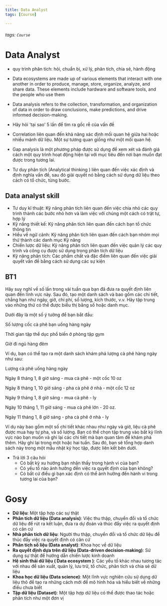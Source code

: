 ```yaml
---
title: Data Analyst
tags: [Course]

---
```


###### tags: `Course`

# Data Analyst
- quy trình phân tích: hỏi, chuẩn bị, xử lý, phân tích, chia sẻ, hành động

- Data ecosystems are made up of various elements that interact with one another in order to produce, manage, store, organize, analyze, and share data. These elements include hardware and software tools, and the people who use them
- Data analysis refers to the collection, transformation, and organization of data in order to draw conclusions, make predictions, and drive informed decision-making.

- Hãy hỏi 'tại sao' 5 lần để tìm ra gốc rễ của vấn đề
- Correlation liên quan đến khả năng xác định mối quan hệ giữa hai hoặc nhiều mảnh dữ liệu. Một sự tương quan giống như một mối quan hệ.
- Gap analysis là một phương pháp được sử dụng để xem xét và đánh giá cách một quy trình hoạt động hiện tại với mục tiêu đến nơi bạn muốn đạt được trong tương lai.
- Tư duy phân tích (Analytical thinking ) liên quan đến việc xác định và định nghĩa vấn đề, sau đó giải quyết nó bằng cách sử dụng dữ liệu theo cách có tổ chức, từng bước.
## Data analyst skill

- Tư duy kĩ thuật: Kỹ năng phân tích liên quan đến việc chia nhỏ các quy trình thành các bước nhỏ hơn và làm việc với chúng một cách có trật tự, hợp lý
- Kỹ năng thiết kế: Kỹ năng phân tích liên quan đến cách bạn tổ chức thông tin 
- Hiểu về ngữ cảnh: Kỹ năng phân tích liên quan đến cách bạn nhóm mọi thứ thành các danh mục Kỹ năng
- Chiến lược dữ liệu: Kỹ năng phân tích liên quan đến việc quản lý các quy trình và công cụ được sử dụng trong phân tích dữ liệu
- Kỹ năng phân tích: Các phẩm chất và đặc điểm liên quan đến việc giải quyết vấn đề bằng cách sử dụng các sự kiện
## BT1
Hãy suy nghĩ về số lần trong vài tuần qua bạn đã đưa ra quyết định liên quan đến lĩnh vực này. Sau đó, tạo một danh sách và bao gồm các chi tiết, chẳng hạn như ngày, giờ, chi phí, số lượng, kích thước, v.v. Hãy tập trung vào những thứ có thể được biểu thị bằng số hoặc danh mục.

Dưới đây là một số ý tưởng để bạn bắt đầu:

Số lượng cốc cà phê bạn uống hàng ngày

Thời gian tập thể dục phổ biến ở phòng tập gym

Giờ đi ngủ hàng đêm

Ví dụ, bạn có thể tạo ra một danh sách khám phá lượng cà phê hàng ngày như sau:

Lượng cà phê uống hàng ngày

Ngày 8 tháng 1, 8 giờ sáng - mua cà phê - một cốc 10 oz

Ngày 8 tháng 1, 10 giờ sáng - pha cà phê ở nhà - một cốc 12 oz

Ngày 9 tháng 1, 8 giờ sáng - mua cà phê - ly

Ngày 10 tháng 1, 11 giờ sáng - mua cà phê lớn - 20 oz.

Ngày 11 tháng 1, 8 giờ sáng - pha cà phê ở nhà - ly

Ví dụ này bao gồm một số chi tiết khác nhau như ngày và giờ, liệu cà phê được mua hay tự pha, và số lượng. Bạn có thể chọn tập trung vào bất kỳ lĩnh vực nào bạn muốn và ghi lại các chi tiết mà bạn quan tâm để khám phá thêm. Hãy ghi lại trong một hoặc hai tuần. Sau đó, bạn sẽ tổng hợp danh sách này trong một mẫu nhật ký học tập, được liên kết bên dưới.


- Trả lời 3 câu hỏi
    - Có bất kỳ xu hướng bạn nhận thấy trong hành vi của bạn? 
    - Có yếu tố nào ảnh hưởng đến việc ra quyết định của bạn không? 
    - Có bất cứ điều gì bạn xác định có thể ảnh hưởng đến hành vi trong tương lai của bạn?




# Gosy
- **Dữ liệu**: Một tập hợp các sự thật
- **Phân tích dữ liệu (Data analysis)**: Việc thu thập, chuyển đổi và tổ chức dữ liệu để rút ra kết luận, đưa ra dự đoán và thúc đẩy việc ra quyết định có căn cứ
- **Nhà phân tích dữ liệu**: Người thu thập, chuyển đổi và tổ chức dữ liệu để thúc đẩy việc ra quyết định có căn cứ
- **Phân tích số liệu (Data analyst)**: Khoa học về dữ liệu
- **Ra quyết định dựa trên dữ liệu (Data-driven decision-making)**: Sử dụng sự thật để hướng dẫn chiến lược kinh doanh
- **Hệ sinh thái dữ liệu ( Data ecosystem )**: Các yếu tố khác nhau tương tác với nhau để sản xuất, quản lý, lưu trữ, tổ chức, phân tích và chia sẻ dữ liệu
- **Khoa học dữ liệu (Data science)**: Một lĩnh vực nghiên cứu sử dụng dữ liệu thô để tạo ra những cách mới để mô hình hóa và hiểu biết về những điều chưa biết
- **Tập dữ liệu (Dataset)**: Một tập hợp dữ liệu có thể được thao tác hoặc phân tích như một đơn vị